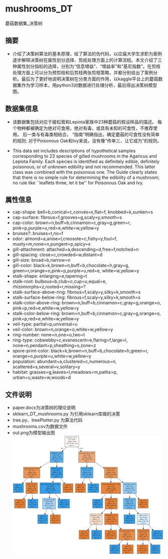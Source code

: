 # mushrooms_DT
蘑菇数据集_决策树

## 摘要
  - 介绍了决策树算法的基本原理，给了算法的伪代码，以应届大学生求职为案例逐步解释决策树在属性划分选择、剪纸处理方面上的计算流程。本文介绍了三种属性划分指标的选择，分别为“信息增益”、“增益率”和“基尼指数”。在剪枝处理方面上可以分为预剪枝和后剪枝两张剪枝策略，并都分别给出了案例分析。最后为了更好地说明决策树在分类方面的作用，以kaggle平台上的蘑菇数据集作为学习样本，用python3对数据进行处理分析，最后得出决策树模型图。
  
## 数据集信息  
  - 该数据集包括对应于姬松茸和Lepiota家族中23种蘑菇的假设样品的描述。 每个物种都被确定为绝对可食用，绝对有毒，或具有未知的可食性，不推荐使用。 后一类与有毒类相结合。 “指南”明确指出，确定蘑菇的可食性没有简单的规则; 对于Poisonous Oak和Ivy来说，没有像“传单三，让它成为”的规则。

  - This data set includes descriptions of hypothetical samples corresponding to 23 species of gilled mushrooms in the Agaricus and Lepiota Family. Each species is identified as definitely edible, definitely poisonous, or of unknown edibility and not recommended. This latter class was combined with the poisonous one. The Guide clearly states that there is no simple rule for determining the edibility of a mushroom; no rule like ``leaflets three, let it be'' for Poisonous Oak and Ivy.
  
## 属性信息
  - cap-shape: bell=b,conical=c,convex=x,flat=f, knobbed=k,sunken=s 
  - cap-surface: fibrous=f,grooves=g,scaly=y,smooth=s 
  - cap-color: brown=n,buff=b,cinnamon=c,gray=g,green=r, pink=p,purple=u,red=e,white=w,yellow=y 
  - bruises?: bruises=t,no=f 
  - odor: almond=a,anise=l,creosote=c,fishy=y,foul=f, musty=m,none=n,pungent=p,spicy=s 
  - gill-attachment: attached=a,descending=d,free=f,notched=n 
  - gill-spacing: close=c,crowded=w,distant=d 
  - gill-size: broad=b,narrow=n 
  - gill-color: black=k,brown=n,buff=b,chocolate=h,gray=g, green=r,orange=o,pink=p,purple=u,red=e, white=w,yellow=y 
  - stalk-shape: enlarging=e,tapering=t 
  - stalk-root: bulbous=b,club=c,cup=u,equal=e, rhizomorphs=z,rooted=r,missing=? 
  - stalk-surface-above-ring: fibrous=f,scaly=y,silky=k,smooth=s 
  - stalk-surface-below-ring: fibrous=f,scaly=y,silky=k,smooth=s 
  - stalk-color-above-ring: brown=n,buff=b,cinnamon=c,gray=g,orange=o, pink=p,red=e,white=w,yellow=y 
  - stalk-color-below-ring: brown=n,buff=b,cinnamon=c,gray=g,orange=o, pink=p,red=e,white=w,yellow=y 
  - veil-type: partial=p,universal=u 
  - veil-color: brown=n,orange=o,white=w,yellow=y 
  - ring-number: none=n,one=o,two=t 
  - ring-type: cobwebby=c,evanescent=e,flaring=f,large=l, none=n,pendant=p,sheathing=s,zone=z 
  - spore-print-color: black=k,brown=n,buff=b,chocolate=h,green=r, orange=o,purple=u,white=w,yellow=y 
  - population: abundant=a,clustered=c,numerous=n, scattered=s,several=v,solitary=y 
  - habitat: grasses=g,leaves=l,meadows=m,paths=p, urban=u,waste=w,woods=d
  
## 文件说明
  - paper.docx为决策树的理论说明
  - sklearn_DT_mushrooms.py 为引用sklearn库做的决策
  - tree.py、treePlotter.py 为算法代码
  - mushrooms.csv为数据文件
  - out.png为模型输出图
![image](https://github.com/Aplicity/mushrooms_DT/blob/master/out.png)
